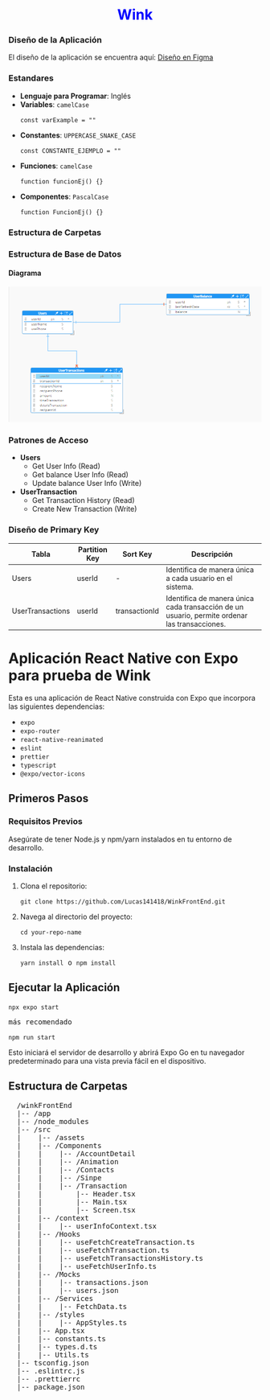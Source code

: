 <h1 align="center" style="color: blue;">Wink</h1>

  <h3>Diseño de la Aplicación</h3>
  <p>El diseño de la aplicación se encuentra aquí: <a href="https://www.figma.com/file/E2FpYVGGakgu0qyBDdWA8A/Wink---Prueba-t%C3%A9cnicanode-id=0%3A1">Diseño en Figma</a></p>
  <h3>Estandares</h3>
  <ul>
      <li><strong>Lenguaje para Programar</strong>: Inglés</li>
      <li><strong>Variables</strong>: <code>camelCase</code>
          <pre><code>const varExample = ""</code></pre>
      </li>
      <li><strong>Constantes</strong>: <code>UPPERCASE_SNAKE_CASE</code>
          <pre><code>const CONSTANTE_EJEMPLO = ""</code></pre>
      </li>
      <li><strong>Funciones</strong>: <code>camelCase</code>
          <pre><code>function funcionEj() {}</code></pre>
      </li>
      <li><strong>Componentes</strong>: <code>PascalCase</code>
          <pre><code>function FuncionEj() {}</code></pre>
      </li>
  </ul>
  <h3>Estructura de Carpetas</h3>
  <!-- Aquí puedes agregar la estructura de carpetas si la tienes definida -->
  <h3>Estructura de Base de Datos</h3>
  <h4>Diagrama</h4>
  <p align="center">
      <img src="./src/assets/entity-relationship.PNG" alt="Diagrama de la Base de Datos">
  </p>
  <h3>Patrones de Acceso</h3>
  <ul>
      <li><strong>Users</strong>
          <ul>
              <li>Get User Info (Read)</li>
              <li>Get balance User Info (Read)</li>
              <li>Update balance User Info (Write)</li>
          </ul>
      </li>
      <li><strong>UserTransaction</strong>
          <ul>
              <li>Get Transaction History (Read)</li>
              <li>Create New Transaction (Write)</li>
          </ul>
      </li>
  </ul>
  <h3>Diseño de Primary Key</h3>
<table>
  <thead>
    <tr>
      <th>Tabla</th>
      <th>Partition Key</th>
      <th>Sort Key</th>
      <th>Descripción</th>
    </tr>
  </thead>
  <tbody>
    <tr>
      <td>Users</td>
      <td>userId</td>
      <td>-</td>
      <td>Identifica de manera única a cada usuario en el sistema.</td>
    </tr>
    <tr>
      <td>UserTransactions</td>
      <td>userId</td>
      <td>transactionId</td>
      <td>Identifica de manera única cada transacción de un usuario, permite ordenar las transacciones.</td>
    </tr>
  </tbody>
</table>

<h1>Aplicación React Native con Expo para prueba de Wink</h1>
  <p>Esta es una aplicación de React Native construida con Expo que incorpora las siguientes dependencias:</p>
  <ul>
    <li><code>expo</code></li>
    <li><code>expo-router</code></li>
    <li><code>react-native-reanimated</code></li>
    <li><code>eslint</code></li>
    <li><code>prettier</code></li>
    <li><code>typescript</code></li>
    <li><code>@expo/vector-icons</code></li>
  </ul>

  <h2>Primeros Pasos</h2>
  <h3>Requisitos Previos</h3>
  <p>Asegúrate de tener Node.js y npm/yarn instalados en tu entorno de desarrollo.</p>

  <h3>Instalación</h3>
  <ol>
    <li>Clona el repositorio:</li>
    <pre><code>git clone https://github.com/Lucas141418/WinkFrontEnd.git</code></pre>
    <li>Navega al directorio del proyecto:</li>
    <pre><code>cd your-repo-name</code></pre>
    <li>Instala las dependencias:</li>
    <pre><code>yarn install</code> o <code>npm install</code></pre>
  </ol>

  <h2>Ejecutar la Aplicación</h2>
  <pre><code>npx expo start</code> </pre>
  <pre>más recomendado </pre>
  <pre><code>npm run start</code></pre>
  <p>Esto iniciará el servidor de desarrollo y abrirá Expo Go en tu navegador predeterminado para una vista previa fácil en el dispositivo.</p>

  <h2>Estructura de Carpetas</h2>
  <pre>
  /winkFrontEnd
  |-- /app
  |-- /node_modules
  |-- /src
  |    |-- /assets
  |    |-- /Components
  |    |    |-- /AccountDetail
  |    |    |-- /Animation
  |    |    |-- /Contacts
  |    |    |-- /Sinpe
  |    |    |-- /Transaction
  |    |        |-- Header.tsx
  |    |        |-- Main.tsx
  |    |        |-- Screen.tsx
  |    |-- /context
  |    |    |-- userInfoContext.tsx
  |    |-- /Hooks
  |    |    |-- useFetchCreateTransaction.ts
  |    |    |-- useFetchTransaction.ts
  |    |    |-- useFetchTransactionsHistory.ts
  |    |    |-- useFetchUserInfo.ts
  |    |-- /Mocks
  |    |    |-- transactions.json
  |    |    |-- users.json
  |    |-- /Services
  |    |    |-- FetchData.ts
  |    |-- /styles
  |    |    |-- AppStyles.ts
  |    |-- App.tsx
  |    |-- constants.ts
  |    |-- types.d.ts
  |    |-- Utils.ts
  |-- tsconfig.json
  |-- .eslintrc.js
  |-- .prettierrc
  |-- package.json
  </pre>
